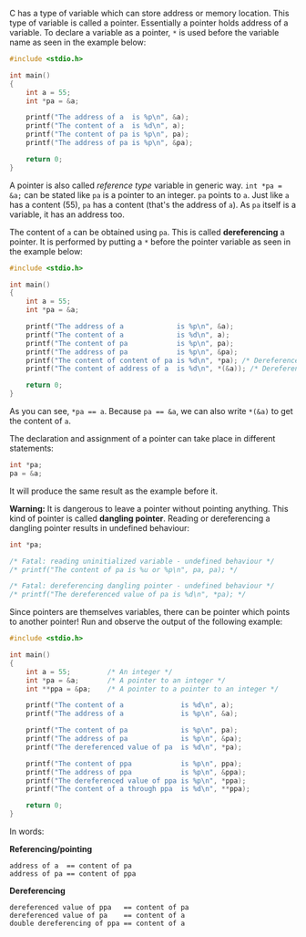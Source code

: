 C has a type of variable which can store address or memory location. This type of variable is called a pointer. Essentially a pointer holds address of a variable. To declare a variable as a pointer, `*` is used before the variable name as seen in the example below:

```C runnable
#include <stdio.h>

int main()
{
	int a = 55;
	int *pa = &a;

	printf("The address of a  is %p\n", &a);
	printf("The content of a  is %d\n", a);
	printf("The content of pa is %p\n", pa);
	printf("The address of pa is %p\n", &pa);

	return 0;
}
```

A pointer is also called _reference type_ variable in generic way. `int *pa = &a;` can be stated like `pa` is a pointer to an integer. `pa` points to `a`. Just like `a` has a content (55), `pa` has a content (that's the address of `a`). As `pa` itself is a variable, it has an address too.

The content of `a` can be obtained using `pa`. This is called **dereferencing** a pointer. It is performed by putting a `*` before the pointer variable as seen in the example below:

```C runnable
#include <stdio.h>

int main()
{
	int a = 55;
	int *pa = &a;

	printf("The address of a             is %p\n", &a);
	printf("The content of a             is %d\n", a);
	printf("The content of pa            is %p\n", pa);
	printf("The address of pa            is %p\n", &pa);
	printf("The content of content of pa is %d\n", *pa); /* Dereference */
	printf("The content of address of a  is %d\n", *(&a)); /* Dereference */

	return 0;
}
```

As you can see, `*pa == a`. Because `pa == &a`, we can also write `*(&a)` to get the content of `a`.

The declaration and assignment of a pointer can take place in different statements:

```C
int *pa;
pa = &a;
```

It will produce the same result as the example before it.

**Warning:** It is dangerous to leave a pointer without pointing anything. This kind of pointer is called **dangling pointer**. Reading or dereferencing a dangling pointer results in undefined behaviour:

```C
int *pa;

/* Fatal: reading uninitialized variable - undefined behaviour */
/* printf("The content of pa is %u or %p\n", pa, pa); */

/* Fatal: dereferencing dangling pointer - undefined behaviour */
/* printf("The dereferenced value of pa is %d\n", *pa); */
```

Since pointers are themselves variables, there can be pointer which points to another pointer! Run and observe the output of the following example:

```C runnable
#include <stdio.h>

int main()
{
	int a = 55;			/* An integer */
	int *pa = &a;		/* A pointer to an integer */
	int **ppa = &pa;	/* A pointer to a pointer to an integer */

    printf("The content of a              is %d\n", a);
	printf("The address of a              is %p\n", &a);

	printf("The content of pa             is %p\n", pa);
	printf("The address of pa             is %p\n", &pa);
	printf("The dereferenced value of pa  is %d\n", *pa);

	printf("The content of ppa            is %p\n", ppa);
	printf("The address of ppa            is %p\n", &ppa);
	printf("The dereferenced value of ppa is %p\n", *ppa);
	printf("The content of a through ppa  is %d\n", **ppa);

	return 0;
}
```

In words:

**Referencing/pointing**

```
address of a  == content of pa
address of pa == content of ppa
```

**Dereferencing**

```
dereferenced value of ppa   == content of pa
dereferenced value of pa    == content of a
double dereferencing of ppa == content of a
```

